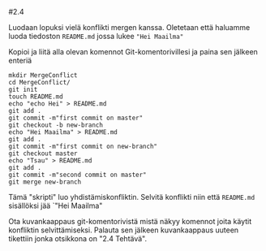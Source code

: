 #2.4

Luodaan lopuksi vielä konflikti mergen kanssa. Oletetaan että haluamme luoda tiedoston `README.md` jossa lukee `"Hei Maailma"`

Kopioi ja liitä alla olevan komennot Git-komentorivillesi ja paina sen jälkeen enteriä

```
mkdir MergeConflict
cd MergeConflict/
git init
touch README.md
echo "echo Hei" > README.md
git add .
git commit -m"first commit on master"
git checkout -b new-branch
echo "Hei Maailma" > README.md
git add .
git commit -m"first commit on new-branch"
git checkout master
echo "Tsau" > README.md
git add .
git commit -m"second commit on master"
git merge new-branch
```

Tämä "skripti" luo yhdistämiskonfliktin. Selvitä konflikti niin että `README.md` sisällöksi jää `"Hei Maailma"

Ota kuvankaappaus git-komentorivistä mistä näkyy komennot joita käytit konfliktin selvittämiseksi. Palauta sen jälkeen kuvankaappaus uuteen tikettiin jonka otsikkona on "2.4 Tehtävä".
